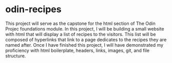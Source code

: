 # odin-recipes
This project will serve as the capstone for the html section of The Odin Projec
foundations module. In this project, I will be building a small website with 
html that will display a list of recipes to the visitors. This list will be
composed of hyperlinks that link to a page dedicates to the recipes they
are named after. Once I have finished this project, I will have demonstrated my proficiency with html boilerplate, headers, links, images, git, and file 
structure.
